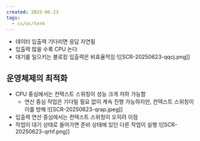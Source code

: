 ```yaml
---
created: 2025-06-23
tags:
  - cs/os/term
---
```

- 데이터 입출력 기다리면 응답 지연됨
- 입출력 많을 수록 CPU 논다
- 대기를 일으키는 블로킹 입출력은 비효율적임
![[SCR-20250623-qqcj.png]]
## 운영체제의 최적화
- CPU 중심에서는 컨텍스트 스위칭이 성능 크게 저하 가능함
	- 연산 중심 작업은 기다릴 필요 없이 계속 진행 가능하지만, 컨텍스트 스위칭이 이를 방해
![[SCR-20250623-qrap.jpeg]]
- 입출력 연산 중심에서는 컨텍스트 스위칭이 오히려 이점
- 작업이 대기 상태로 들어가면 준비 상태에 있던 다른 작업이 실행
![[SCR-20250623-qrhf.png]]